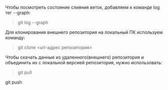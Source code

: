 Чтобы посмотреть состояние слияния веток, добавляем к команде log тег --graph:
>git log --graph

Для клонирования внешнего репозитория на локальный ПК используем команду:
>git clone <url-адрес репозитория>

Чтобы скачать данные из удаленного(внешнего) репозитория и объединить их с локальной версией репозитория, нужно использовать:
>git pull

git push
